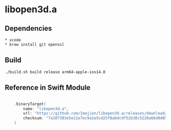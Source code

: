 # libopen3d.a

## Dependencies

    * xcode
    * brew install git openssl


## Build

    ./build.sh build release arm64-apple-ios14.0


## Reference in Swift Module

``` swift

    .binaryTarget(
        name: "libopen3d.a",
        url: "https://github.com/Imajion/libopen3d.a/releases/download/r6/libopen3d.a.xcframework.zip",
        checksum: "7a107303e5e11e7ec9a1e5cd25f8abdcdf52b38c5226a66d0d85f3a587e6084a"
    )

```